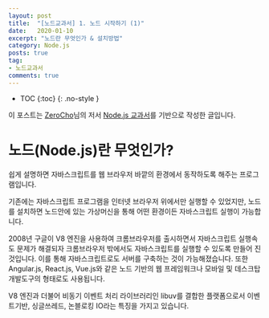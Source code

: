 ```yaml
---
layout: post
title:  "[노드교과서] 1. 노드 시작하기 (1)"
date:   2020-01-10
excerpt: "노드란 무엇인가 & 설치방법"
category: Node.js
posts: true
tag:
- 노드교과서
comments: true
---
```

* TOC
{:toc}
{: .no-style }

이 포스트는 [ZeroCho](https://www.zerocho.com)님의 저서 [Node.js 교과서](https://www.zerocho.com/books)를 기반으로 작성한 글입니다. 

# 노드(Node.js)란 무엇인가?
쉽게 설명하면 자바스크립트를 웹 브라우저 바깥의 환경에서 동작하도록 해주는 프로그램입니다.

기존에는 자바스크립트 프로그램을 인터넷 브라우저 위에서만 실행할 수 있었지만, 노드를 설치하면 노드안에 있는 가상머신을 통해 어떤 환경이든 자바스크립트 실행이 가능합니다.

2008년 구글이 V8 엔진을 사용하여 크롬브라우저를 출시하면서 자바스크립트 실행속도 문제가 해결되자 크롬브라우저 밖에서도 자바스크립트를 실행할 수 있도록 만들어 진 것입니다. 이를 통해 자바스크립트로도 서버를 구축하는 것이 가능해졌습니다. 또한 Angular.js, React.js, Vue.js와 같은 노드 기반의 웹 프레임워크나 모바일 및 데스크탑 개발도구의 형태로도 사용됩니다.  

V8 엔진과 더불어 비동기 이벤트 처리 라이브러리인 libuv를 결합한 플랫폼으로서 이벤트기반, 싱글쓰레드, 논블로킹 IO라는 특징을 가지고 있습니다.  

<!--# 노드(Node.js) 설치방법-->